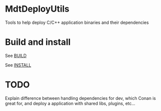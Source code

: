 # MdtDeployUtils

Tools to help deploy C/C++ application binaries and their dependencies

# Build and install

See [BUILD](BUILD.md)

See [INSTALL](INSTALL.md)

# TODO

Explain difference between handling dependencies for dev,
which Conan is great for,
and deploy a application with shared libs, plugins, etc...

